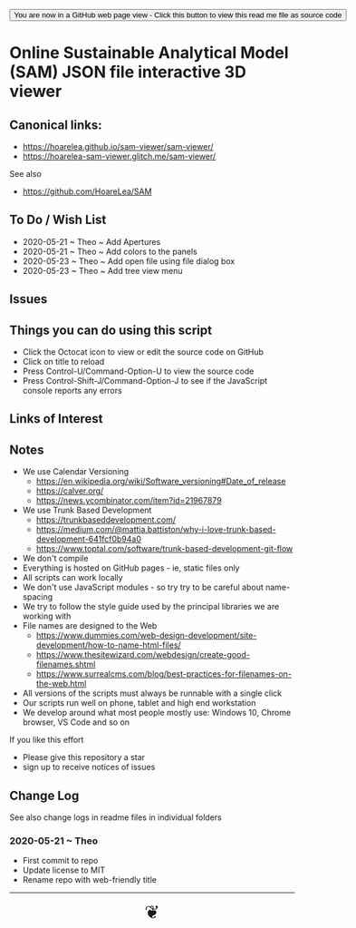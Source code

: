 <span style=display:none; >[You are now in a GitHub source code view - click this link to view Read Me file as a web page]( https://hoarelea.github.io/sam-viewer/#README.md "View file as a web page." ) </span>

<div><input type=button class = "btn btn-secondary btn-sm" onclick=window.location.href="https://github.com/hoarelea/sam-viewer/"
value="You are now in a GitHub web page view - Click this button to view this read me file as source code" ></div>

# Online Sustainable Analytical Model (SAM) JSON file interactive 3D viewer


## Canonical links: 

* https://hoarelea.github.io/sam-viewer/sam-viewer/
* https://hoarelea-sam-viewer.glitch.me/sam-viewer/

See also

* https://github.com/HoareLea/SAM



## To Do / Wish List

* 2020-05-21 ~ Theo ~ Add Apertures
* 2020-05-21 ~ Theo ~ Add colors to the panels
* 2020-05-23 ~ Theo ~ Add open file using file dialog box
* 2020-05-23 ~ Theo ~ Add tree view menu


## Issues


## Things you can do using this script

* Click the Octocat icon to view or edit the source code on GitHub
* Click on title to reload
* Press Control-U/Command-Option-U to view the source code
* Press Control-Shift-J/Command-Option-J to see if the JavaScript console reports any errors


## Links of Interest


## Notes

* We use Calendar Versioning
    * https://en.wikipedia.org/wiki/Software_versioning#Date_of_release
    * https://calver.org/
    * https://news.ycombinator.com/item?id=21967879
* We use Trunk Based Development
    * https://trunkbaseddevelopment.com/
    * https://medium.com/@mattia.battiston/why-i-love-trunk-based-development-641fcf0b94a0
    * https://www.toptal.com/software/trunk-based-development-git-flow
* We don't compile
* Everything is hosted on GitHub pages - ie, static files only
* All scripts can work locally
* We don't use JavaScript modules - so try try to be careful about name-spacing
* We try to follow the style guide used by the principal libraries we are working with
* File names are designed to the Web
    * https://www.dummies.com/web-design-development/site-development/how-to-name-html-files/
    * https://www.thesitewizard.com/webdesign/create-good-filenames.shtml
    * https://www.surrealcms.com/blog/best-practices-for-filenames-on-the-web.html
* All versions of the scripts must always be runnable with a single click
* Our scripts run well on phone, tablet and high end workstation
* We develop around what most people mostly use: Windows 10, Chrome browser, VS Code and so on

If you like this effort

* Please give this repository a star
* sign up to receive notices of issues


## Change Log

See also change logs in readme files in individual folders


### 2020-05-21 ~ Theo

* First commit to repo
* Update license to MIT
* Rename repo with web-friendly title

***

<center title="hello!" ><a href=javascript:window.scrollTo(0,0); style=font-size:2rem;text-decoration:none; > ❦ </a></center>

